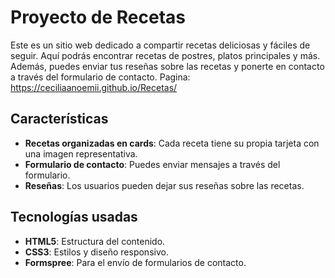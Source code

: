 # Proyecto de Recetas

Este es un sitio web dedicado a compartir recetas deliciosas y fáciles de seguir. Aquí podrás encontrar recetas de postres, platos principales y más. Además, puedes enviar tus reseñas sobre las recetas y ponerte en contacto a través del formulario de contacto.
Pagina: https://ceciliaanoemii.github.io/Recetas/
## Características

- **Recetas organizadas en cards**: Cada receta tiene su propia tarjeta con una imagen representativa.
- **Formulario de contacto**: Puedes enviar mensajes a través del formulario.
- **Reseñas**: Los usuarios pueden dejar sus reseñas sobre las recetas.
  
## Tecnologías usadas

- **HTML5**: Estructura del contenido.
- **CSS3**: Estilos y diseño responsivo.
- **Formspree**: Para el envío de formularios de contacto.
